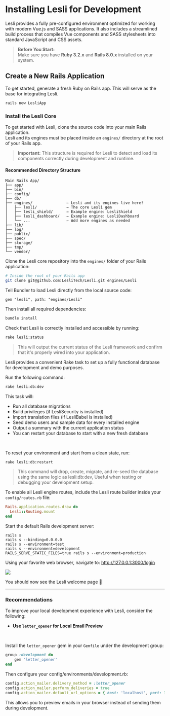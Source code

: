 # Installing Lesli for Development

Lesli provides a fully pre-configured environment optimized for working with modern Vue.js and SASS applications. It also includes a streamlined build process that compiles Vue components and SASS stylesheets into standard JavaScript and CSS assets.

> **Before You Start:**  
> Make sure you have **Ruby 3.2.x** and **Rails 8.0.x** installed on your system.


## Create a New Rails Application

To get started, generate a fresh Ruby on Rails app. This will serve as the base for integrating Lesli.

```bash
rails new LesliApp
```


### Install the Lesli Core

To get started with Lesli, clone the source code into your main Rails application.  
Lesli and its engines must be placed inside an `engines/` directory at the root of your Rails app.

> **Important:** This structure is required for Lesli to detect and load its components correctly during development and runtime.

#### Recommended Directory Structure

```text
Main Rails App/  
├── app/  
├── bin/  
├── config/  
├── db/  
├── engines/               ← Lesli and its engines live here!
│   ├── lesli/             ← The core Lesli gem
│   ├── lesli_shield/      ← Example engine: LesliShield
│   ├── lesli_dashboard/   ← Example engine: LesliDashboard
│   └── ...                ← Add more engines as needed
├── lib/  
├── log/  
├── public/  
├── spec/  
├── storage/  
├── tmp/  
└── vendor/
```

Clone the Lesli core repository into the `engines/` folder of your Rails application:

```bash
# Inside the root of your Rails app
git clone git@github.com:LesliTech/Lesli.git engines/Lesli
```

Tell Bundler to load Lesli directly from the local source code:

```shell
gem "lesli", path: "engines/Lesli"
```


Then install all required dependencies:

```bash
bundle install
```


Check that Lesli is correctly installed and accessible by running:

```bash
rake lesli:status
```

>This will output the current status of the Lesli framework and confirm that it's properly wired into your application.


Lesli provides a convenient Rake task to set up a fully functional database for development and demo purposes.

Run the following command:

```bash
rake lesli:db:dev
```

This task will:

- Run all database migrations 
- Build privileges (if LesliSecurity is installed) 
- Import translation files (if LesliBabel is installed) 
- Seed demo users and sample data for every installed engine 
- Output a summary with the current application status 
- You can restart your database to start with a new fresh database 

<br>

To reset your environment and start from a clean state, run:

```bash
rake lesli:db:restart
```
>This command will drop, create, migrate, and re-seed the database using the same logic as lesli:db:dev, Useful when testing or debugging your development setup.


To enable all Lesli engine routes, include the Lesli route builder inside your `config/routes.rb` file:

```ruby
Rails.application.routes.draw do
  Lesli::Routing.mount
end
```

Start the default Rails development server:

```shell
rails s 
rails s --binding=0.0.0.0
rails s --environment=test
rails s --environment=development
RAILS_SERVE_STATIC_FILES=true rails s --environment=production 
```

Using your favorite web browser, navigate to: <a href="http://127.0.0.1:3000/login" target="_blank">http://127.0.0.1:3000/login</a>

<lesli-browser host="http://localhost:3000/" url="">
  <img src="/images/engines/lesli/screenshot-welcome.png">
</lesli-browser>

You should now see the Lesli welcome page 🎉

---

### Recommendations

To improve your local development experience with Lesli, consider the following:

- **Use `letter_opener` for Local Email Preview**

<br>

Install the `letter_opener` gem in your `Gemfile` under the development group:

```ruby
group :development do
    gem 'letter_opener'
end
```

Then configure your config/environments/development.rb:

```ruby
config.action_mailer.delivery_method = :letter_opener
config.action_mailer.perform_deliveries = true
config.action_mailer.default_url_options = { host: 'localhost', port: 3000 }
```

This allows you to preview emails in your browser instead of sending them during development.

